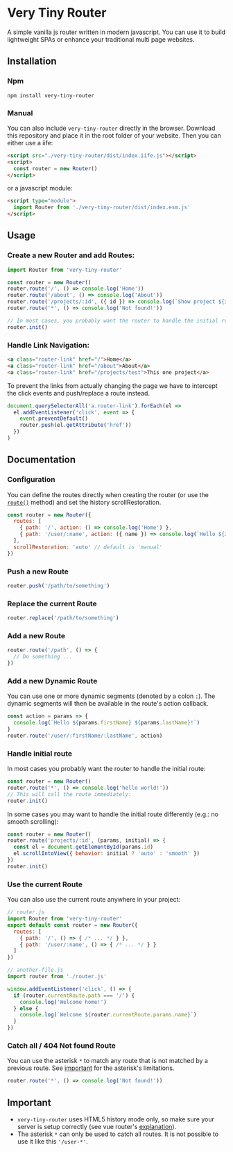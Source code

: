 # Very Tiny Router

A simple vanilla js router written in modern javascript. You can use it to build
lightweight SPAs or enhance your traditional multi page websites.

## Installation

### Npm

`npm install very-tiny-router`

### Manual

You can also include `very-tiny-router` directly in the browser. Download this
repository and place it in the root folder of your website. Then you can either
use a iife:

```html
<script src="./very-tiny-router/dist/index.iife.js"></script>
<script>
  const router = new Router()
</script>
```

or a javascript module:

```html
<script type="module">
  import Router from './very-tiny-router/dist/index.esm.js'
</script>
```

## Usage

### Create a new Router and add Routes:

```js
import Router from 'very-tiny-router'

const router = new Router()
router.route('/', () => console.log('Home'))
router.route('/about', () => console.log('About'))
router.route('/projects/:id', ({ id }) => console.log(`Show project ${id}`))
router.route('*', () => console.log('Not found!'))

// In most cases, you probably want the router to handle the initial route.
router.init()
```

### Handle Link Navigation:

```html
<a class="router-link" href="/">Home</a>
<a class="router-link" href="/about">About</a>
<a class="router-link" href="/projects/test">This one project</a>
```

To prevent the links from actually changing the page we have to intercept the
click events and push/replace a route instead.

```js
document.querySelectorAll('a.router-link').forEach(el =>
  el.addEventListener('click', event => {
    event.preventDefault()
    router.push(el.getAttribute('href'))
  })
)
```

## Documentation

### Configuration

You can define the routes directly when creating the router (or use the
[`route()`](#add-a-new-route) method) and set the history scrollRestoration.

```js
const router = new Router({
  routes: [
    { path: '/', action: () => console.log('Home') },
    { path: '/user/:name', action: ({ name }) => console.log(`Hello ${id}!`) }
  ],
  scrollRestoration: 'auto' // default is 'manual'
})
```

### Push a new Route

```js
router.push('/path/to/something')
```

### Replace the current Route

```js
router.replace('/path/to/something')
```

### Add a new Route

```js
router.route('/path', () => {
  // Do something ...
})
```

### Add a new Dynamic Route

You can use one or more dynamic segments (denoted by a colon `:`). The dynamic
segments will then be available in the route's action callback.

```js
const action = params => {
  console.log(`Hello ${params.firstName} ${params.lastName}!`)
}
router.route('/user/:firstName/:lastName', action)
```

### Handle initial route

In most cases you probably want the router to handle the initial route:

```js
const router = new Router()
router.route('*', () => console.log('hello world!'))
// This will call the route immediately:
router.init()
```

In some cases you may want to handle the initial route differently (e.g.: no
smooth scrolling):

```js
const router = new Router()
router.route('projects/:id', (params, initial) => {
  const el = document.getElementById(params.id)
  el.scrollIntoView({ behavior: initial ? 'auto' : 'smooth' })
})
router.init()
```

### Use the current Route

You can also use the current route anywhere in your project:

```js
// router.js
import Router from 'very-tiny-router'
export default const router = new Router({
  routes: [
    { path: '/', () => { /* ... */ } },
    { path: '/user/:name', () => { /* ... */ } }
  ]
})
```

```js
// another-file.js
import router from './router.js'

window.addEventListener('click', () => {
  if (router.currentRoute.path === '/') {
    console.log('Welcome home!')
  } else {
    console.log(`Welcome ${router.currentRoute.params.name}`)
  }
})
```

### Catch all / 404 Not found Route

You can use the asterisk `*` to match any route that is not matched by a
previous route. See [important](#important) for the asterisk's limitations.

```js
router.route('*', () => console.log('Not found!'))
```

## Important

- `very-tiny-router` uses HTML5 history mode only, so make sure your server is
  setup correctly (see vue router's [explanation](https://router.vuejs.org/guide/essentials/history-mode.html#example-server-configurations)).
- The asterisk `*` can only be used to catch all routes. It is not possible to
  use it like this `'/user-*'`.
